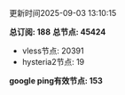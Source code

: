 更新时间2025-09-03 13:10:15

**总订阅: 188**
**总节点: 45424**
- vless节点: 20391
- hysteria2节点: 19

**google ping有效节点: 153**
